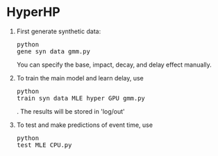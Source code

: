 # HyperHP

1. First generate synthetic data:<br /><pre>python gene_syn_data_gmm.py</pre> You can specify the base, impact, decay, and delay effect manually.

2. To train the main model and learn delay, use <pre>python train_syn_data_MLE_hyper_GPU_gmm.py</pre>. The results will be stored in 'log/out'

3. To test and make predictions of event time, use <pre>python test_MLE_CPU.py</pre>
